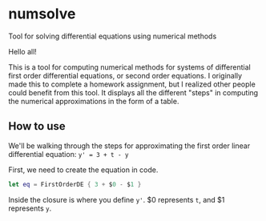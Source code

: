 # numsolve
Tool for solving differential equations using numerical methods

Hello all!

This is a tool for computing numerical methods for systems of differential first order differential equations, or second order equations. I originally made this to complete a 
homework assignment, but I realized other people could benefit from this tool. It displays all the different "steps" in computing the numerical approximations in the form of a table.

## How to use

We'll be walking through the steps for approximating the first order linear differential equation: `y' = 3 + t - y`

First, we need to create the equation in code.

```swift
let eq = FirstOrderDE { 3 + $0 - $1 }
```

Inside the closure is where you define `y'`. $0 represents `t`, and $1 represents `y`.

